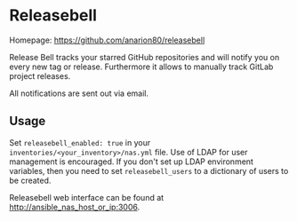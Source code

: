 # Releasebell

Homepage: <https://github.com/anarion80/releasebell>

Release Bell tracks your starred GitHub repositories and will notify you on every new tag or release. Furthermore it allows to manually track GitLab project releases.

All notifications are sent out via email.

## Usage

Set `releasebell_enabled: true` in your `inventories/<your_inventory>/nas.yml` file. Use of LDAP for user management is encouraged. If you don't set up LDAP environment variables, then you need to set `releasebell_users` to a dictionary of users to be created.

Releasebell web interface can be found at <http://ansible_nas_host_or_ip:3006>.

